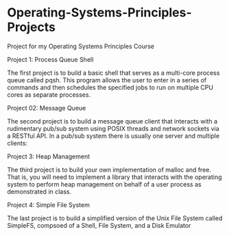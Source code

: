# Operating-Systems-Principles-Projects
Project for my Operating Systems Principles Course



Project 1: Process Queue Shell

The first project is to build a basic shell that serves as a multi-core process queue called pqsh. This program allows the user to enter in a series of commands and then schedules the specified jobs to run on multiple CPU cores as separate processes.

Project 02: Message Queue

The second project is to build a message queue client that interacts with a rudimentary pub/sub system using POSIX threads and network sockets via a RESTful API. In a pub/sub system there is usually one server and multiple clients:

Project 3: Heap Management

The third project is to build your own implementation of malloc and free. That is, you will need to implement a library that interacts with the operating system to perform heap management on behalf of a user process as demonstrated in class.

Project 4: Simple File System

The last project is to build a simplified version of the Unix File System called SimpleFS, compsoed of a Shell, File System, and a Disk Emulator
